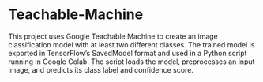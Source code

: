 # Teachable-Machine
This project uses Google Teachable Machine to create an image classification model with at least two different classes. The trained model is exported in TensorFlow’s SavedModel format and used in a Python script running in Google Colab. The script loads the model, preprocesses an input image, and predicts its class label and confidence score.
